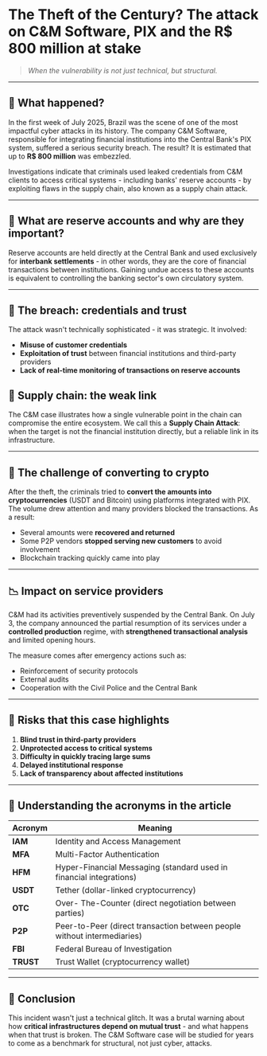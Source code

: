 # The Theft of the Century? The attack on C&M Software, PIX and the R$ 800 million at stake

> _When the vulnerability is not just technical, but structural._

---

## 🧠 What happened?

In the first week of July 2025, Brazil was the scene of one of the most impactful cyber attacks in its history. The company C&M Software, responsible for integrating financial institutions into the Central Bank's PIX system, suffered a serious security breach. The result? It is estimated that up to **R$ 800 million** was embezzled.

Investigations indicate that criminals used leaked credentials from C&M clients to access critical systems - including banks' reserve accounts - by exploiting flaws in the supply chain, also known as a supply chain attack.

---

## 💸 What are reserve accounts and why are they important?

Reserve accounts are held directly at the Central Bank and used exclusively for **interbank settlements** - in other words, they are the core of financial transactions between institutions. Gaining undue access to these accounts is equivalent to controlling the banking sector's own circulatory system.

---

## 🔐 The breach: credentials and trust

The attack wasn't technically sophisticated - it was strategic. It involved:
- **Misuse of customer credentials**
- **Exploitation of trust** between financial institutions and third-party providers
- **Lack of real-time monitoring of transactions on reserve accounts**

## 🧱 Supply chain: the weak link

The C&M case illustrates how a single vulnerable point in the chain can compromise the entire ecosystem. We call this a **Supply Chain Attack**: when the target is not the financial institution directly, but a reliable link in its infrastructure.

---

## 🔄 The challenge of converting to crypto

After the theft, the criminals tried to **convert the amounts into cryptocurrencies** (USDT and Bitcoin) using platforms integrated with PIX. The volume drew attention and many providers blocked the transactions. As a result:

- Several amounts were **recovered and returned**
- Some P2P vendors **stopped serving new customers** to avoid involvement
- Blockchain tracking quickly came into play

---

## 📉 Impact on service providers

C&M had its activities preventively suspended by the Central Bank. On July 3, the company announced the partial resumption of its services under a **controlled production** regime, with **strengthened transactional analysis** and limited opening hours.

The measure comes after emergency actions such as:
- Reinforcement of security protocols
- External audits
- Cooperation with the Civil Police and the Central Bank

---

## 🚨 Risks that this case highlights

1. **Blind trust in third-party providers**
2. **Unprotected access to critical systems**
3. **Difficulty in quickly tracing large sums**
4. **Delayed institutional response**
5. **Lack of transparency about affected institutions**

---

## 🧭 Understanding the acronyms in the article

| Acronym | Meaning |
|-------|-------------|
| **IAM** | Identity and Access Management |
| **MFA** | Multi-Factor Authentication |
| **HFM** | Hyper-Financial Messaging (standard used in financial integrations) |
| **USDT** | Tether (dollar-linked cryptocurrency) |
| **OTC** | Over- The-Counter (direct negotiation between parties) |
| **P2P** | Peer-to-Peer (direct transaction between people without intermediaries) |
| **FBI** | Federal Bureau of Investigation |
| **TRUST** | Trust Wallet (cryptocurrency wallet) |

---

## 📌 Conclusion

This incident wasn't just a technical glitch. It was a brutal warning about how **critical infrastructures depend on mutual trust** - and what happens when that trust is broken. The C&M Software case will be studied for years to come as a benchmark for structural, not just cyber, attacks.